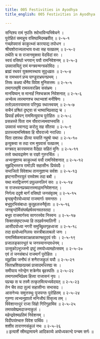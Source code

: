 ```yaml
---
title: 005 Festivities in Ayodhya
title_english: 005 Festivities in Ayodhya

---
```

सन्दिश्य रामं नृपतिः श्वोभाविन्यभिषेचने ।  
पुरोहितं समाहूय वसिष्ठमिदमब्रवीत् ॥ २-५-१  
गच्छोपवासं काकुत्थ्सं कारयाद्य तपोधन ।  
श्रीयशोराज्यलाभाय वध्वा सह यतव्रतम् ॥ २-५-२  
तथेति च स राजानमुक्त्वा वेदविदां वरः ।  
स्वयं वसिष्ठो भगवान् ययौ रामनिवेशनम् ॥ २-५-३  
उपवासयितुं रामं मन्त्रवन्मन्त्रकोविदः ।  
ब्राह्मं रथवरं युक्तमास्थाय सुदृधव्रतः ॥ २-५-४  
स रामभवनं प्रप्य पाण्डुराभ्रघनप्रभम् ।  
तिस्रः कक्ष्या र्थेनैव विवेश मुनिसत्तमः ॥ २-५-५  
तमागतमृषिं रामस्त्वरन्निव ससंभ्रमः ।  
मानयिष्यन् स मानार्हं निश्चक्राम निवेशनात् ॥ २-५-६  
अभ्येत्य त्वरमाणश्च रथाभ्याशं मनीषिणः ।  
ततोऽवतारयामास परिगृह्य रथात्स्वयम् ॥ २-५-७  
सचैनं प्रश्रितं दृष्ट्वा सं भाष्याभिप्रसाद्य च ।  
प्रियार्हं हर्षयन् राममित्युवाच पुरोहितः ॥ २-५-८  
प्रसन्नस्ते पिता राम यौवराज्यमवाप्स्यसि ।  
उपवासं भवानद्य करोतु सह सीतया ॥ २-५-९  
प्रातस्त्वामभिषेक्ता हि यौवराज्ये नराधिपः ।  
पिता दशरथः प्रीत्या ययातिं नहुषो यथा ॥ २-५-१०  
इत्युक्त्वा स तदा राम मुपवासं यतव्रतम् ।  
मन्त्रवत् कारयामास वैदेह्या सहितं मुनिः ॥ २-५-११  
ततो यथावद्रामेण स राज्ञो गुरुरर्चितः ।  
अभ्यनुज्ञाप्य काकुत्थ्सं ययौ रामनिवेशनात् ॥ २-५-१२  
सुहृद्भिस्तत्र रामोऽपि सहासीनः प्रियंवदैः ।  
सभाजितो विवेशाथ ताननुज्ञाप्य सर्वशः ॥ २-५-१३  
हृष्टनारीनरयुतं रामवेश्म तदा बबौ ।  
यथा मत्तद्विजगणं प्रपुल्लनलिनं सरः ॥ २-५-१४  
स राजभवनप्रख्यात्तस्माद्रामनिवेशनात् ।  
निर्गत्य ददृशे मार्गं वसिष्ठो जनसंवृतम् ॥ २-५-१५  
बृन्दबृन्दैरयोध्यायां राजमार्गाः समन्ततः ।  
बभूवुरभिसंबाधाः कुतूहलजनैर्वृताः ॥ २-५-१६  
जनबृन्दोर्मिसंघर्षहर्षस्वनवतस्तदा ।  
बभूव राजमार्गस्य सागरस्येव निस्वनः ॥ २-५-१७  
सिक्तसंमृष्टरथ्या हि तदहर्वनमालिनी ।  
आसीदयोध्या नगरी समुच्छ्रितगृहध्वजा ॥ २-५-१८  
तदा ह्ययोध्यानिलयः सस्त्रीबालाबलो जनः ।  
रामाभिषेकमाकाञ्क्षन्नाकाण्क्षदुदयं रवेः । २-५-१९  
प्रजालङ्कारभूतं च जनस्यानन्दवर्धनम् ।  
उत्सुकोऽभूज्जनो द्रष्टुं तमयोध्यामहोत्सवम् ॥ २-५-२०  
एवं तं जनसंबाधं राजमार्गं पुरोहितः ।  
व्यूहन्निव जनौघं तं शनैराजकुलं ययौ ॥ २-५-२१  
सिताभ्रशिखरप्रख्यं प्रासादमधिरुह्य सः ।  
समीयाय नरेन्द्रेण शक्रेणेव बृहस्पतिः ॥ २-५-२२  
तमागतमभिप्रेक्ष्य हित्वा राजासनं नृपः ।  
पप्रच्छ स च तस्मै तत्कृतमित्यभ्यवेदयत् ॥ २-५-२३  
तेन चैव तदा तुल्यं सहासीनाः सभासदः ।  
आसनेभ्यः समुत्तस्थुः पूजयन्तः पुरोहितम् ॥ २-५-२४  
गुरुणा त्वभ्यनुज्ञातो मनिजौघं विसृज्य तम् ।  
विवेशान्तःपुरं राजा सिंहो गिरिगुहामिव ॥ २-५-२५  
तमग्र्यवेष्प्रमदाजनाकुलं ।  
महेन्द्रवेश्मप्रतिमं निवेशनम् ।  
विदीपयंश्चारु विवेश पार्थिवः ।  
शशीव तारागणसंकुलं नभः ॥ २-५-२६  
॥ इत्यार्शे स्रीमद्रामायने आदिकाव्ये अयोध्यकान्दे पन्चम सर्गः ॥